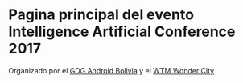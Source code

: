 # Pagina principal del evento **Intelligence Artificial Conference 2017**

Organizado por el [GDG Android Bolivia](http://www.gdg.androidbolivia.com/) y el [WTM Wonder City](http://www.gdg.androidbolivia.com/)

